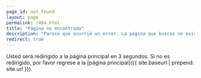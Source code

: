 ```yaml
---
page_id: not_found
layout: page
permalink: /404.html
title: "Página no encontrada"
description: "Parece que ocurrió un error. La página que buscas no existe."
redirect: true
---
```


Usted será redirigido a la página principal en 3 segundos. Si no es redirigido, por favor regrese a la [página principal]({{ site.baseurl | prepend: site.url }}).
